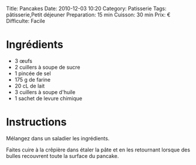 Title: Pancakes
Date: 2010-12-03 10:20
Category: Patisserie
Tags: pâtisserie,Petit déjeuner
Preparation: 15 min
Cuisson: 30 min
Prix: €
Difficulte: Facile

# Ingrédients

- 3 œufs
- 2 cuillers à soupe de sucre
- 1 pincée de sel
- 175 g de farine
- 20 cL de lait
- 3 cuillers à soupe d'huile
- 1 sachet de levure chimique

# Instructions

Mélangez dans un saladier les ingrédients.

Faites cuire à la crêpière dans étaler la pâte et en les retournant lorsque des bulles recouvrent toute la surface du pancake.

